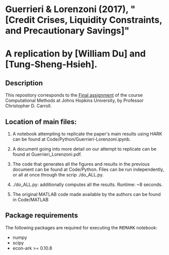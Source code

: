 # Guerrieri & Lorenzoni (2017), "[Credit Crises, Liquidity Constraints, and Precautionary Savings]"

# A replication by [William Du] and [Tung-Sheng-Hsieh].

## Description

This repository corresponds to the [Final assignment](https://github.com/ccarrollATjhuecon/Methods/blob/master/Assignments/14_Final-Class-Project/Final-Class-Project.md) of the course Computational Methods at Johns Hopkins University, by Professor Christopher D. Carroll.

## Location of main files:
  1. A notebook attempting to replicate the paper's main results using HARK can be found at Code/Python/Guerrieri-Lorenzoni.ipynb.

  2. A document going into more detail on our attempt to replicate can be found at Guerrieri_Lorenzoni.pdf.

  3. The code that generates all the figures and results in the previous document can be found at Code/Python. Files can be run independently, 
     or all at once through the scrip ./do_ALL.py. 

  4. ./do_ALL.py: additionally computes all the results.  Runtime: ~8 seconds.

  5. The original MATLAB code made available by the authors can be found in Code/MATLAB

## Package requirements

The following packages are required for executing the <tt>REMARK</tt> notebook:
- numpy
- scipy
- econ-ark >= 0.10.8

